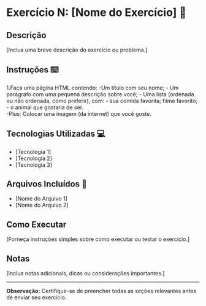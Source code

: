 # Exercício N: [Nome do Exercício] 📌

## Descrição
[Inclua uma breve descrição do exercício ou problema.]

## Instruções ⌨️
1.Faça uma página HTML contendo: 
    -Um título com seu nome; 
    - Um parágrafo com uma pequena descrição sobre você; 
    - Uma lista (ordenada ou não ordenada, como preferir), com: 
    - sua comida favorita; 
filme favorito; 
    - o animal que gostaria de ser. 
<br>
    -Plus:  Colocar uma imagem (da internet) que você goste. 

## Tecnologias Utilizadas 💻
- [Tecnologia 1]
- [Tecnologia 2]
- [Tecnologia 3]

## Arquivos Incluídos 📂
- [Nome do Arquivo 1]
- [Nome do Arquivo 2]

## Como Executar
[Forneça instruções simples sobre como executar ou testar o exercício.]

## Notas
[Inclua notas adicionais, dicas ou considerações importantes.]

---

**Observação:** Certifique-se de preencher todas as seções relevantes antes de enviar seu exercício.